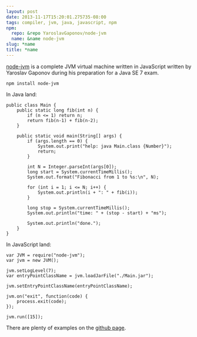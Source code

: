 ```yaml
---
layout: post
date: 2013-11-17T15:20:01.275735-08:00
tags: compiler, jvm, java, javascript, npm
npm:
  repo: &repo YaroslavGaponov/node-jvm
  name: &name node-jvm
slug: *name
title: *name
---
```

[node-jvm](https://github.com/YaroslavGaponov/node-jvm) is a complete
JVM virtual machine written in JavaScript written by Yaroslav Gaponov
during his preparation for a Java SE 7 exam.

    npm install node-jvm

In Java land:

    public class Main {
        public static long fib(int n) {
            if (n <= 1) return n;
            return fib(n-1) + fib(n-2);
        }

        public static void main(String[] args) {
            if (args.length == 0) {
                System.out.print("help: java Main.class {Number}");
                return;
            }

            int N = Integer.parseInt(args[0]);
            long start = System.currentTimeMillis();
            System.out.format("Fibonacci from 1 to %s:\n", N);

            for (int i = 1; i <= N; i++) {
                System.out.println(i + ": " + fib(i));
            }

            long stop = System.currentTimeMillis();
            System.out.println("time: " + (stop - start) + "ms");

            System.out.println("done.");
        }
    }

In JavaScript land:

    var JVM = require("node-jvm");
    var jvm = new JVM();

    jvm.setLogLevel(7);
    var entryPointClassName = jvm.loadJarFile("./Main.jar");

    jvm.setEntryPointClassName(entryPointClassName);

    jvm.on("exit", function(code) {
        process.exit(code);
    });

    jvm.run([15]);

There are plenty of examples on the [github page](https://github.com/YaroslavGaponov/node-jvm).

